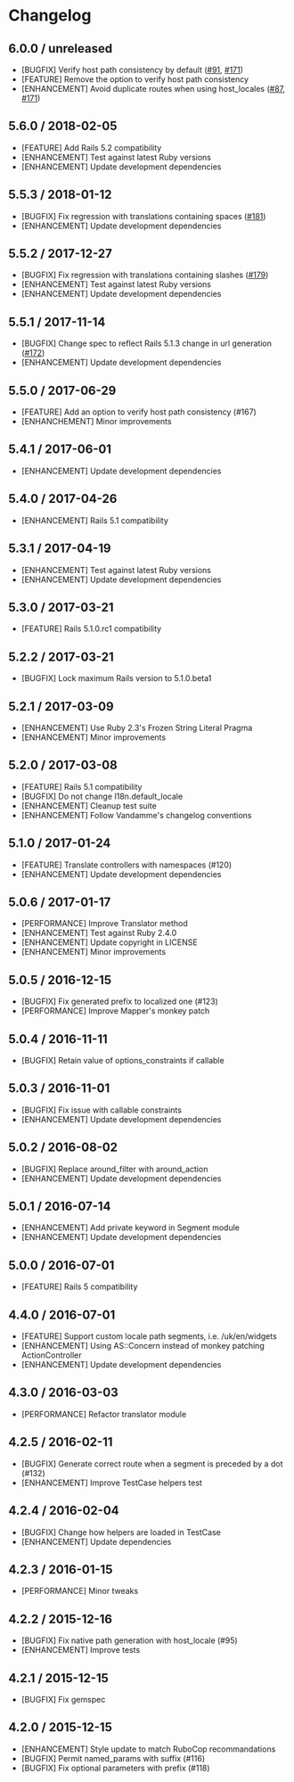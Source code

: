 # Changelog

## 6.0.0 / unreleased

* [BUGFIX] Verify host path consistency by default ([#91](https://github.com/enriclluelles/route_translator/issues/91), [#171](https://github.com/enriclluelles/route_translator/issues/171))
* [FEATURE] Remove the option to verify host path consistency
* [ENHANCEMENT] Avoid duplicate routes when using host_locales ([#87](https://github.com/enriclluelles/route_translator/issues/87), [#171](https://github.com/enriclluelles/route_translator/issues/171))

## 5.6.0 / 2018-02-05

* [FEATURE] Add Rails 5.2 compatibility
* [ENHANCEMENT] Test against latest Ruby versions
* [ENHANCEMENT] Update development dependencies

## 5.5.3 / 2018-01-12

* [BUGFIX] Fix regression with translations containing spaces ([#181](https://github.com/enriclluelles/route_translator/issues/181))
* [ENHANCEMENT] Update development dependencies

## 5.5.2 / 2017-12-27

* [BUGFIX] Fix regression with translations containing slashes ([#179](https://github.com/enriclluelles/route_translator/pull/179))
* [ENHANCEMENT] Test against latest Ruby versions
* [ENHANCEMENT] Update development dependencies

## 5.5.1 / 2017-11-14

* [BUGFIX] Change spec to reflect Rails 5.1.3 change in url generation ([#172](https://github.com/enriclluelles/route_translator/issues/172))
* [ENHANCEMENT] Update development dependencies

## 5.5.0 / 2017-06-29

* [FEATURE] Add an option to verify host path consistency (#167)
* [ENHANCHEMENT] Minor improvements

## 5.4.1 / 2017-06-01

* [ENHANCEMENT] Update development dependencies

## 5.4.0 / 2017-04-26

* [ENHANCEMENT] Rails 5.1 compatibility

## 5.3.1 / 2017-04-19

* [ENHANCEMENT] Test against latest Ruby versions
* [ENHANCEMENT] Update development dependencies

## 5.3.0 / 2017-03-21

* [FEATURE] Rails 5.1.0.rc1 compatibility

## 5.2.2 / 2017-03-21

* [BUGFIX] Lock maximum Rails version to 5.1.0.beta1

## 5.2.1 / 2017-03-09

* [ENHANCEMENT] Use Ruby 2.3's Frozen String Literal Pragma
* [ENHANCEMENT] Minor improvements

## 5.2.0 / 2017-03-08

* [FEATURE] Rails 5.1 compatibility
* [BUGFIX] Do not change I18n.default_locale
* [ENHANCEMENT] Cleanup test suite
* [ENHANCEMENT] Follow Vandamme's changelog conventions

## 5.1.0 / 2017-01-24

* [FEATURE] Translate controllers with namespaces (#120)
* [ENHANCEMENT] Update development dependencies

## 5.0.6 / 2017-01-17

* [PERFORMANCE] Improve Translator method
* [ENHANCEMENT] Test against Ruby 2.4.0
* [ENHANCEMENT] Update copyright in LICENSE
* [ENHANCEMENT] Minor improvements

## 5.0.5 / 2016-12-15

* [BUGFIX] Fix generated prefix to localized one (#123)
* [PERFORMANCE] Improve Mapper's monkey patch

## 5.0.4 / 2016-11-11

* [BUGFIX] Retain value of options_constraints if callable

## 5.0.3 / 2016-11-01

* [BUGFIX] Fix issue with callable constraints
* [ENHANCEMENT] Update development dependencies

## 5.0.2 / 2016-08-02

* [BUGFIX] Replace around_filter with around_action
* [ENHANCEMENT] Update development dependencies

## 5.0.1 / 2016-07-14

* [ENHANCEMENT] Add private keyword in Segment module
* [ENHANCEMENT] Update development dependencies

## 5.0.0 / 2016-07-01

* [FEATURE] Rails 5 compatibility

## 4.4.0 / 2016-07-01

* [FEATURE] Support custom locale path segments, i.e. /uk/en/widgets
* [ENHANCEMENT] Using AS::Concern instead of monkey patching ActionController
* [ENHANCEMENT] Update development dependencies

## 4.3.0 / 2016-03-03

* [PERFORMANCE] Refactor translator module

## 4.2.5 / 2016-02-11

* [BUGFIX] Generate correct route when a segment is preceded by a dot (#132)
* [ENHANCEMENT] Improve TestCase helpers test

## 4.2.4 / 2016-02-04

* [BUGFIX] Change how helpers are loaded in TestCase
* [ENHANCEMENT] Update dependencies

## 4.2.3 / 2016-01-15

* [PERFORMANCE] Minor tweaks

## 4.2.2 / 2015-12-16

* [BUGFIX] Fix native path generation with host_locale (#95)
* [ENHANCEMENT] Improve tests

## 4.2.1 / 2015-12-15

* [BUGFIX] Fix gemspec

## 4.2.0 / 2015-12-15

* [ENHANCEMENT] Style update to match RuboCop recommandations
* [BUGFIX] Permit named_params with suffix (#116)
* [BUGFIX] Fix optional parameters with prefix (#118)
